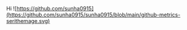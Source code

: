 Hi
![https://github.com/sunha0915](https://github.com/sunha0915/sunha0915/blob/main/github-metrics-serithemage.svg)
